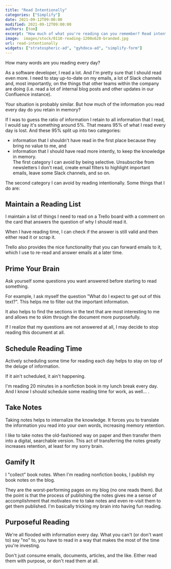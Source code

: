 ```yaml
---
title: "Read Intentionally"
categories: ["Simplify"]
date: 2021-09-12T09:00:00
modified: 2021-09-12T09:00:00
authors: [tom]
excerpt: "How much of what you're reading can you remember? Read intentionally to increase memory retention."
image:  images/stock/0110-reading-1200x628-branded.jpg
url: read-intentionally
widgets: ["stratospheric-ad", "gyhdoca-ad", "simplify-form"]
---
```


How many words are you reading every day?

As a software developer, I read a lot. And I'm pretty sure that I should read even more. I need to stay up-to-date on my emails, a lot of Slack channels and, most importantly, on the things that other teams within the company are doing (i.e. read a lot of internal blog posts and other updates in our Confluence instance).

Your situation is probably similar. But how much of the information you read every day do you retain in memory?

If I was to guess the ratio of information I retain to all information that I read, I would say it's something around 5%. That means 95% of what I read every day is lost. And these 95% split up into two categories:

- information that I shouldn't have read in the first place because they bring no value to me, and
- information that I should have read more intently, to keep the knowledge in memory.  
  The first category I can avoid by being selective. Unsubscribe from newsletters I don't read, create email filters to highlight important emails, leave some Slack channels, and so on.

The second category I can avoid by reading intentionally. Some things that I do are:

## Maintain a Reading List

I maintain a list of things I need to read on a Trello board with a comment on the card that answers the question of why I should read it. 

When I have reading time, I can check if the answer is still valid and then either read it or scrap it. 

Trello also provides the nice functionality that you can forward emails to it, which I use to re-read and answer emails at a later time.

## Prime Your Brain

Ask yourself some questions you want answered before starting to read something. 

For example, I ask myself the question "What do I expect to get out of this text?". This helps me to filter out the important information.

It also helps to find the sections in the text that are most interesting to me and allows me to skim through the document more purposefully.

If I realize that my questions are not answered at all, I may decide to stop reading this document at all.

## Schedule Reading Time
Actively scheduling some time for reading each day helps to stay on top of the deluge of information. 

If it ain't scheduled, it ain't happening. 

I'm reading 20 minutes in a nonfiction book in my lunch break every day. And I know I should schedule some reading time for work, as well... .

## Take Notes

Taking notes helps to internalize the knowledge. It forces you to translate the information you read into your own words, increasing memory retention.

I like to take notes the old-fashioned way on paper and then transfer them into a digital, searchable version. This act of transferring the notes greatly increases retention, at least for my sorry brain.

## Gamify It

I "collect" book notes. When I'm reading nonfiction books, I publish my book notes on the blog. 

They are the worst-performing pages on my blog (no one reads them). But the point is that the process of publishing the notes gives me a sense of accomplishment that motivates me to take notes and even re-visit them to get them published. I'm basically tricking my brain into having fun reading.

## Purposeful Reading

We're all flooded with information every day. What you can't (or don't want to) say "no" to, you have to read in a way that makes the most of the time you're investing. 

Don't just consume emails, documents, articles, and the like. Either read them with purpose, or don't read them at all.